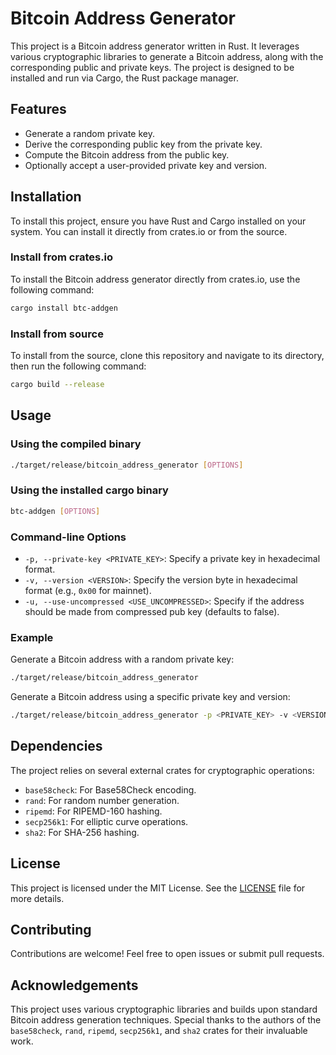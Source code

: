 
# Bitcoin Address Generator

This project is a Bitcoin address generator written in Rust. It leverages various cryptographic libraries to generate a Bitcoin address, along with the corresponding public and private keys. The project is designed to be installed and run via Cargo, the Rust package manager.

## Features

- Generate a random private key.
- Derive the corresponding public key from the private key.
- Compute the Bitcoin address from the public key.
- Optionally accept a user-provided private key and version.

## Installation

To install this project, ensure you have Rust and Cargo installed on your system. You can install it directly from crates.io or from the source.

### Install from crates.io

To install the Bitcoin address generator directly from crates.io, use the following command:

```sh
cargo install btc-addgen
```

### Install from source
To install from the source, clone this repository and navigate to its directory, then run the following command:
```sh
cargo build --release
```

## Usage
### Using the compiled binary
```sh
./target/release/bitcoin_address_generator [OPTIONS]
```
### Using the installed cargo binary
```sh
btc-addgen [OPTIONS]
```

### Command-line Options

- `-p, --private-key <PRIVATE_KEY>`: Specify a private key in hexadecimal format.
- `-v, --version <VERSION>`: Specify the version byte in hexadecimal format (e.g., `0x00` for mainnet).
- `-u, --use-uncompressed <USE_UNCOMPRESSED>`: Specify if the address should be made from compressed pub key (defaults to false).

### Example

Generate a Bitcoin address with a random private key:

```sh
./target/release/bitcoin_address_generator
```

Generate a Bitcoin address using a specific private key and version:

```sh
./target/release/bitcoin_address_generator -p <PRIVATE_KEY> -v <VERSION>
```

## Dependencies

The project relies on several external crates for cryptographic operations:

- `base58check`: For Base58Check encoding.
- `rand`: For random number generation.
- `ripemd`: For RIPEMD-160 hashing.
- `secp256k1`: For elliptic curve operations.
- `sha2`: For SHA-256 hashing.

## License

This project is licensed under the MIT License. See the [LICENSE](LICENSE) file for more details.

## Contributing

Contributions are welcome! Feel free to open issues or submit pull requests.

## Acknowledgements

This project uses various cryptographic libraries and builds upon standard Bitcoin address generation techniques. Special thanks to the authors of the `base58check`, `rand`, `ripemd`, `secp256k1`, and `sha2` crates for their invaluable work.
